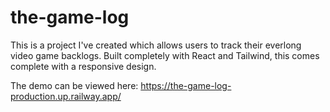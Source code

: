 # the-game-log
This is a project I've created which allows users to track their everlong video game backlogs. Built completely with React and Tailwind, this comes complete with a responsive design. 

The demo can be viewed here:
https://the-game-log-production.up.railway.app/

